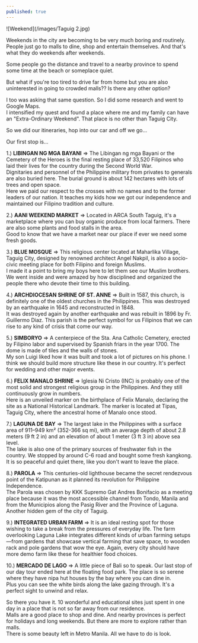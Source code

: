 ```yaml
---
published: true
---
```

![Weekend](/images/Taguig 2.jpg)

Weekends in the city are becoming to be very much boring and routinely.   
People just go to malls to dine, shop and entertain themselves. And that's what they do weekends after weekends.

Some people go the distance and travel to a nearby province to spend some time at the beach or someplace quiet. 

But what if you're too tired to drive far from home but you are also uninterested in going to crowded malls?? Is there any other option?

I too was asking that same question. So I did some research and went to Google Maps.   
I intensified my quest and found a place where me and my family can have an "Extra-Ordinary Weekend". 
That place is no other than Taguig City.

So we did our itineraries, hop into our car and off we go...

Our first stop is...

1.) **LIBINGAN NG MGA BAYANI**
=> The Libingan ng mga Bayani or the Cemetery of the Heroes is the final resting place of 33,520 Filipinos who laid their lives for the country during the Second World War.   
Dignitaries and personnel of the Philippine military from privates to generals are also buried here.
The burial ground is about 142 hectares with lots of trees and open space.   
Here we paid our respect to the crosses with no names and to the former leaders of our nation.
It teaches my kids how we got our independence and maintained our Filipino tradition and culture.

2.) **AANI WEEKEND MARKET**
=> Located in ARCA South Taguig, it's a marketplace where you can buy organic produce from local farmers. There are also some plants and food stalls in the area.   
Good to know that we have a market near our place if ever we need some fresh goods.

3.) **BLUE MOSQUE**
=> This religious center located at Maharlika Village, Taguig City, designed by renowned architect Angel Nakpil, is also a socio-civic meeting place for both Filipino and foreign Muslims.   
I made it a point to bring my boys here to let them see our Muslim brothers. We went inside and were amazed by how disciplined and organized the people there who devote their time to this building.  

4.) **ARCHDIOCESAN SHRINE OF ST. ANNE**
=> Built in 1587, this church, is definitely one of the oldest churches in the Philippines. This was destroyed by an earthquake in 1645 and reconstructed in 1848.   
It was destroyed again by another earthquake and was rebuilt in 1896 by Fr. Guillermo Diaz. 
This parish is the perfect symbol for us Filipinos that we can rise to any kind of crisis that come our way. 

5.) **SIMBORYO**
=> A centerpiece of the Sta. Ana Catholic Cemetery, erected by Filipino labor and supervised by Spanish friars in the year 1700. The dome is made of tiles and the walls of stones.   
My son Luigi liked how it was built and took a lot of pictures on his phone. 
I think we should build more structure like these in our country. It's perfect for wedding and other major events.

6.) **FELIX MANALO SHRINE**
=> Iglesia Ni Cristo (INC) is probably one of the most solid and strongest religious group in the Philippines. And they still continuously grow in numbers.   
Here is an unveiled marker on the birthplace of Felix Manalo, declaring the site as a National Historical Landmark. The marker is located at Tipas, Taguig City, where the ancestral home of Manalo once stood.

7.) **LAGUNA DE BAY**
=> The largest lake in the Philippines with a surface area of 911–949 km² (352-366 sq mi), with an average depth of about 2.8 meters (9 ft 2 in) and an elevation of about 1 meter (3 ft 3 in) above sea level.   
The lake is also one of the primary sources of freshwater fish in the country.
We stopped by around C-6 road and bought some fresh kangkong. 
It is so peaceful and quiet there, like you don't want to leave the place.

8.) **PAROLA**
=> This centuries-old lighthouse became the secret rendezvous point of the Katipunan as it planned its revolution for Philippine Independence.   
The Parola was chosen by KKK Supremo Gat Andres Bonifacio as a meeting place because it was the most accessible channel from Tondo, Manila and from the Municipios along the Pasig River and the Province of Laguna.
Another hidden gem of the city of Taguig.

9.) **INTEGRATED URBAN FARM**
=> It is an ideal resting spot for those wishing to take a break from the pressures of everyday life. The farm overlooking Laguna Lake integrates different kinds of urban farming setups—from gardens that showcase vertical farming that save space, to wooden rack and pole gardens that wow the eye.
Again, every city should have more demo farm like these for healthier food choices.

10.)  **MERCADO DE LAGO**
=> A little piece of Bali so to speak. Our last stop of our day tour ended here at the floating food park. The place is so serene where they have nipa hut houses by the bay where you can dine in.  
Plus you can see the white birds along the lake gazing through. It's a perfect sight to unwind and relax. 

So there you have it. 10 wonderful and educational sites just spent in one day in a place that is not so far away from our residence.   
Malls are a good place to shop and dine. And nearby provinces is perfect for holidays and long weekends. 
But there are more to explore rather than malls.   
There is some beauty left in Metro Manila. All we have to do is look. 

